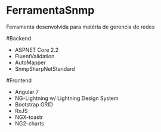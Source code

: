 # FerramentaSnmp
Ferramenta desenvolvida para matéria de gerencia de redes

#Backend
- ASPNET Core 2.2
- FluentValidation
- AutoMapper
- SnmpSharpNetStandard

#Frontend
- Angular 7
- NG-Lightning w/ Lightning Design System
- Bootstrap GRID
- RxJS
- NGX-toastr
- NG2-charts
